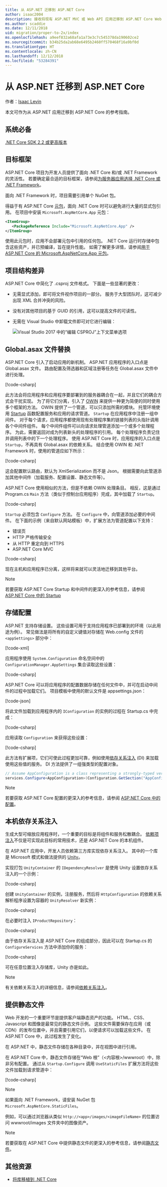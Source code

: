 ```yaml
---
title: 从 ASP.NET 迁移到 ASP.NET Core
author: isaac2004
description: 接收将现有 ASP.NET MVC 或 Web API 应用迁移到 ASP.NET Core Web 的指南
ms.author: scaddie
ms.date: 12/11/2018
uid: migration/proper-to-2x/index
ms.openlocfilehash: a9eef832a68afa1a73e3c7c545378da190602ce2
ms.sourcegitcommit: b34b25da2ab68e6495b2460ff570468f16a9bf0d
ms.translationtype: HT
ms.contentlocale: zh-CN
ms.lasthandoff: 12/12/2018
ms.locfileid: "53284391"
---
```

# <a name="migrate-from-aspnet-to-aspnet-core"></a>从 ASP.NET 迁移到 ASP.NET Core

作者：[Isaac Levin](https://isaaclevin.com)

本文可作为从 ASP.NET 应用迁移到 ASP.NET Core 的参考指南。

## <a name="prerequisites"></a>系统必备

[.NET Core SDK 2.2 或更高版本](https://www.microsoft.com/net/download)

## <a name="target-frameworks"></a>目标框架

ASP.NET Core 项目为开发人员提供了面向 .NET Core 和/或 .NET Framework 的灵活性。 若要确定最合适的目标框架，请参阅[为服务器应用选择 .NET Core 或 .NET Framework](/dotnet/standard/choosing-core-framework-server)。

面向 .NET Framework 时，项目需要引用单个 NuGet 包。

得益于有 ASP.NET Core [元包](xref:fundamentals/metapackage-app)，面向 .NET Core 时可以避免进行大量的显式包引用。 在项目中安装 `Microsoft.AspNetCore.App` 元包：

```xml
<ItemGroup>
   <PackageReference Include="Microsoft.AspNetCore.App" />
</ItemGroup>
```

使用此元包时，应用不会部署元包中引用的任何包。 .NET Core 运行时存储中包含这些资产，并已预编译，旨在提升性能。 如需了解更多详情，请参阅[用于 ASP.NET Core 的 Microsoft.AspNetCore.App 元包](xref:fundamentals/metapackage-app)。

## <a name="project-structure-differences"></a>项目结构差异

ASP.NET Core 中简化了 .csproj 文件格式。 下面是一些显著的更改：

- 无需显式添加，即可将文件视作项目的一部分。 服务于大型团队时，这可减少出现 XML 合并冲突的风险。
- 没有对其他项目的基于 GUID 的引用，这可以提高文件的可读性。
- 无需在 Visual Studio 中卸载文件即可对它进行编辑：

    ![Visual Studio 2017 中的“编辑 CSPROJ”上下文菜单选项](_static/EditProjectVs2017.png)

## <a name="globalasax-file-replacement"></a>Global.asax 文件替换

ASP.NET Core 引入了启动应用的新机制。 ASP.NET 应用程序的入口点是 Global.asax 文件。 路由配置及筛选器和区域注册等任务在 Global.asax 文件中进行处理。

[!code-csharp[](samples/globalasax-sample.cs)]

此方法会将应用程序和应用程序要部署到的服务器耦合在一起，并且它们的耦合方式会干扰实现。 为了将它们分离，引入了 [OWIN](http://owin.org/) 来提供一种更为简便的同时使用多个框架的方法。 OWIN 提供了一个管道，可以只添加所需的模块。 托管环境使用 [Startup](xref:fundamentals/startup) 函数配置服务和应用的请求管道。 `Startup` 在应用程序中注册一组中间件。 对于每个请求，应用程序都使用现有处理程序集的链接列表的头指针调用各个中间件组件。 每个中间件组件可以向请求处理管道添加一个或多个处理程序。 为此，需要返回对成为列表新头的处理程序的引用。 每个处理程序负责记住并调用列表中的下一个处理程序。 使用 ASP.NET Core 时，应用程序的入口点是 `Startup`，不再具有 Global.asax 的依赖关系。 结合使用 OWIN 和 .NET Framework 时，使用的管道应如下所示：

[!code-csharp[](samples/webapi-owin.cs)]

这会配置默认路由，默认为 XmlSerialization 而不是 Json。 根据需要向此管道添加其他中间件（加载服务、配置设置、静态文件等）。

ASP.NET Core 使用相似的方法，但是不依赖 OWIN 处理条目。 相反，这是通过 Program.cs `Main` 方法（类似于控制台应用程序）完成，其中加载了 `Startup`。

[!code-csharp[](samples/program.cs)]

`Startup` 必须包含 `Configure` 方法。 在 `Configure` 中，向管道添加必要的中间件。 在下面的示例（来自默认网站模板）中，扩展方法为管道配置以下支持：

* 错误页
* HTTP 严格传输安全
* 从 HTTP 重定向到 HTTPS
* ASP.NET Core MVC

[!code-csharp[](samples/startup.cs)]

现在主机和应用程序已分离，这样将来就可以灵活地迁移到其他平台。

> [!NOTE]
> 若要获取 ASP.NET Core Startup 和中间件的更深入的参考信息，请参阅 [ASP.NET Core 中的 Startup](xref:fundamentals/startup)

## <a name="store-configurations"></a>存储配置

ASP.NET 支持存储设置。 这些设置可用于支持应用程序已部署到的环境（以此用途为例）。 常见做法是将所有的自定义键值对存储在 Web.config 文件的 `<appSettings>` 部分中：

[!code-xml[](samples/webconfig-sample.xml)]

应用程序使用 `System.Configuration` 命名空间中的 `ConfigurationManager.AppSettings` 集合读取这些设置：

[!code-csharp[](samples/read-webconfig.cs)]

ASP.NET Core 可以将应用程序的配置数据存储在任何文件中，并可在启动中间件的过程中加载它们。 项目模板中使用的默认文件是 appsettings.json：

[!code-json[](samples/appsettings-sample.json)]

将此文件加载到应用程序内的 `IConfiguration` 的实例的过程在 Startup.cs 中完成：

[!code-csharp[](samples/startup-builder.cs)]

应用读取 `Configuration` 来获得这些设置：

[!code-csharp[](samples/read-appsettings.cs)]

此方法有扩展项，它们可使此过程更加可靠，例如使用[依存关系注入](xref:fundamentals/dependency-injection) (DI) 来加载使用这些值的服务。 DI 方法提供了一组强类型的配置对象。

````csharp
// Assume AppConfiguration is a class representing a strongly-typed version of AppConfiguration section
services.Configure<AppConfiguration>(Configuration.GetSection("AppConfiguration"));
````

> [!NOTE]
> 若要获取 ASP.NET Core 配置的更深入的参考信息，请参阅 [ASP.NET Core 中的配置](xref:fundamentals/configuration/index)。

## <a name="native-dependency-injection"></a>本机依存关系注入

生成大型可缩放应用程序时，一个重要的目标是将组件和服务松散耦合。 [依赖项注入](xref:fundamentals/dependency-injection)不仅是可实现此目标的常用技术，还是 ASP.NET Core 的本机组件。

在 ASP.NET 应用中，开发人员依赖第三方库实现依存关系注入。 其中的一个库是 Microsoft 模式和做法提供的 [Unity](https://github.com/unitycontainer/unity)。

实现打包 `UnityContainer` 的 `IDependencyResolver` 是使用 Unity 设置依存关系注入的一个示例：

[!code-csharp[](../../../aspnet/web-api/overview/advanced/dependency-injection/samples/sample8.cs)]

创建 `UnityContainer` 的实例，注册服务，然后将 `HttpConfiguration` 的依赖关系解析程序设置为容器的 `UnityResolver` 新实例：

[!code-csharp[](../../../aspnet/web-api/overview/advanced/dependency-injection/samples/sample9.cs)]

在必要时注入 `IProductRepository`：

[!code-csharp[](../../../aspnet/web-api/overview/advanced/dependency-injection/samples/sample5.cs)]

由于依存关系注入是 ASP.NET Core 的组成部分，因此可以在 Startup.cs 的 `ConfigureServices` 方法中添加你的服务：

[!code-csharp[](samples/configure-services.cs)]

可在任意位置注入存储库，Unity 亦是如此。

> [!NOTE]
> 有关依赖关系注入的详细信息，请参阅[依赖关系注入](xref:fundamentals/dependency-injection)。

## <a name="serve-static-files"></a>提供静态文件

Web 开发的一个重要环节是提供客户端静态资产的功能。 HTML、CSS、Javascript 和图像是最常见的静态文件示例。 这些文件需要保存在应用（或 CDN）的发布位置中，并且需要引用它们，以便请求可以加载这些文件。 在 ASP.NET Core 中，此过程发生了变化。

在 ASP.NET 中，静态文件存储在各种目录中，并在视图中进行引用。

在 ASP.NET Core 中，静态文件存储在“Web 根”（&lt;内容根&gt;/wwwroot）中，除非另有配置。 通过从 `Startup.Configure` 调用 `UseStaticFiles` 扩展方法将这些文件加载到请求管道中：

[!code-csharp[](../../fundamentals/static-files/samples/1x/StartupStaticFiles.cs?highlight=3&name=snippet_ConfigureMethod)]

> [!NOTE]
> 如果面向 .NET Framework，请安装 NuGet 包 `Microsoft.AspNetCore.StaticFiles`。

例如，可以通过浏览器从类似 `http://<app>/images/<imageFileName>` 的位置访问 wwwroot/images 文件夹中的图像资产。

> [!NOTE]
> 若要获取在 ASP.NET Core 中提供静态文件的更深入的参考信息，请参阅[静态文件](xref:fundamentals/static-files)。

## <a name="additional-resources"></a>其他资源

- [将库移植到 .NET Core](/dotnet/core/porting/libraries)
